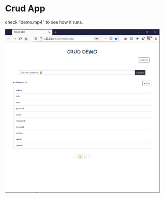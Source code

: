 # Crud App

check "demo.mp4" to see how it runs.

![Sample](https://github.com/Salakri/CRUD/blob/master/index.PNG) 


